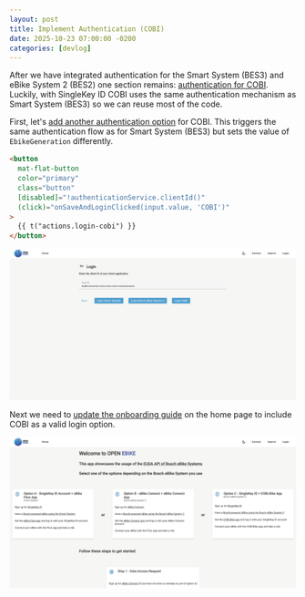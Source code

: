 ```yaml
---
layout: post
title: Implement Authentication (COBI)
date: 2025-10-23 07:00:00 -0200
categories: [devlog]
---
```


After we have integrated authentication for the Smart System (BES3) and eBike System 2 (BES2) one section remains: [authentication for COBI](https://github.com/open-ebike/open-ebike-frontend/issues/33). 
Luckily, with SingleKey ID COBI uses the same authentication mechanism as Smart System (BES3) so we can reuse most of the code.

First, let's [add another authentication option](https://github.com/open-ebike/open-ebike-frontend/commit/33b91c942b8292d2e9f3d288d109d0d8e09b30c1) for COBI.
This triggers the same authentication flow as for Smart System (BES3) but sets the value of `EbikeGeneration` differently.

```html
<button
  mat-flat-button
  color="primary"
  class="button"
  [disabled]="!authenticationService.clientId()"
  (click)="onSaveAndLoginClicked(input.value, 'COBI')"
>
  {{ t("actions.login-cobi") }}
</button>
```

![web-app-cobi-login.png](/assets/2025-10-23/web-app-cobi-login.png)

Next we need to [update the onboarding guide](https://github.com/open-ebike/open-ebike-frontend/commit/7f7173077c67a20d50ee888d507ebb0a041f9e80) on the home page to include COBI as a valid login option.

![web-app-updated-onboarding-guide.png](/assets/2025-10-23/web-app-updated-onboarding-guide.png)